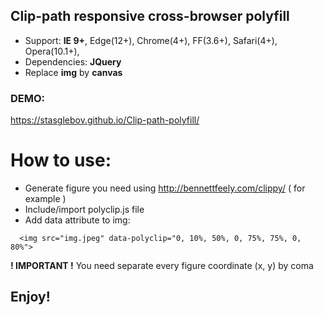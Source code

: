 ## Clip-path responsive cross-browser polyfill

- Support: **IE 9+**, Edge(12+),  Chrome(4+), FF(3.6+), Safari(4+), Opera(10.1+),
- Dependencies: **JQuery**
- Replace **img** by **canvas**

### DEMO:
https://stasglebov.github.io/Clip-path-polyfill/

# How to use:
- Generate figure you need using http://bennettfeely.com/clippy/ ( for example )
- Include/import polyclip.js file
- Add data attribute to img:

`  <img src="img.jpeg" data-polyclip="0, 10%, 50%, 0, 75%, 75%, 0, 80%">`

**! IMPORTANT !**
You need separate every figure coordinate (x, y) by coma

## Enjoy!
